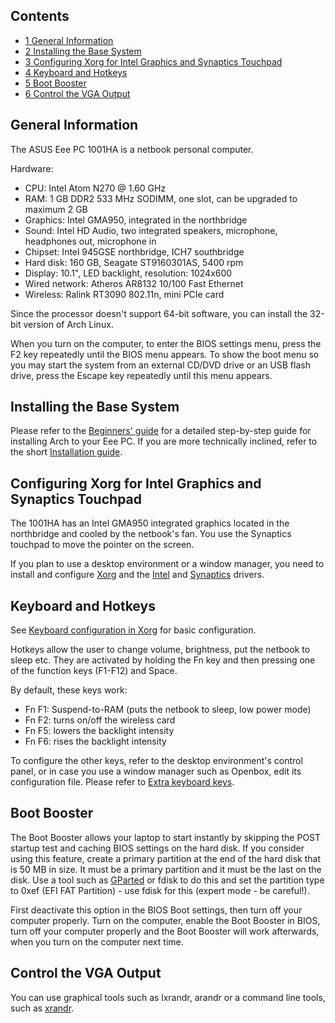 ## Contents

*   [1 General Information](#General_Information)
*   [2 Installing the Base System](#Installing_the_Base_System)
*   [3 Configuring Xorg for Intel Graphics and Synaptics Touchpad](#Configuring_Xorg_for_Intel_Graphics_and_Synaptics_Touchpad)
*   [4 Keyboard and Hotkeys](#Keyboard_and_Hotkeys)
*   [5 Boot Booster](#Boot_Booster)
*   [6 Control the VGA Output](#Control_the_VGA_Output)

## General Information

The ASUS Eee PC 1001HA is a netbook personal computer.

Hardware:

*   CPU: Intel Atom N270 @ 1.60 GHz
*   RAM: 1 GB DDR2 533 MHz SODIMM, one slot, can be upgraded to maximum 2 GB
*   Graphics: Intel GMA950, integrated in the northbridge
*   Sound: Intel HD Audio, two integrated speakers, microphone, headphones out, microphone in
*   Chipset: Intel 945GSE northbridge, ICH7 southbridge
*   Hard disk: 160 GB, Seagate ST9160301AS, 5400 rpm
*   Display: 10.1", LED backlight, resolution: 1024x600
*   Wired network: Atheros AR8132 10/100 Fast Ethernet
*   Wireless: Ralink RT3090 802.11n, mini PCIe card

Since the processor doesn't support 64-bit software, you can install the 32-bit version of Arch Linux.

When you turn on the computer, to enter the BIOS settings menu, press the F2 key repeatedly until the BIOS menu appears. To show the boot menu so you may start the system from an external CD/DVD drive or an USB flash drive, press the Escape key repeatedly until this menu appears.

## Installing the Base System

Please refer to the [Beginners' guide](/index.php/Beginners%27_guide "Beginners' guide") for a detailed step-by-step guide for installing Arch to your Eee PC. If you are more technically inclined, refer to the short [Installation guide](/index.php/Installation_guide "Installation guide").

## Configuring Xorg for Intel Graphics and Synaptics Touchpad

The 1001HA has an Intel GMA950 integrated graphics located in the northbridge and cooled by the netbook's fan. You use the Synaptics touchpad to move the pointer on the screen.

If you plan to use a desktop environment or a window manager, you need to install and configure [Xorg](/index.php/Xorg "Xorg") and the [Intel](/index.php/Intel "Intel") and [Synaptics](/index.php/Synaptics "Synaptics") drivers.

## Keyboard and Hotkeys

See [Keyboard configuration in Xorg](/index.php/Keyboard_configuration_in_Xorg "Keyboard configuration in Xorg") for basic configuration.

Hotkeys allow the user to change volume, brightness, put the netbook to sleep etc. They are activated by holding the Fn key and then pressing one of the function keys (F1-F12) and Space.

By default, these keys work:

*   Fn F1: Suspend-to-RAM (puts the netbook to sleep, low power mode)
*   Fn F2: turns on/off the wireless card
*   Fn F5: lowers the backlight intensity
*   Fn F6: rises the backlight intensity

To configure the other keys, refer to the desktop environment's control panel, or in case you use a window manager such as Openbox, edit its configuration file. Please refer to [Extra keyboard keys](/index.php/Extra_keyboard_keys "Extra keyboard keys").

## Boot Booster

The Boot Booster allows your laptop to start instantly by skipping the POST startup test and caching BIOS settings on the hard disk. If you consider using this feature, create a primary partition at the end of the hard disk that is 50 MB in size. It must be a primary partition and it must be the last on the disk. Use a tool such as [GParted](/index.php/GParted "GParted") or fdisk to do this and set the partition type to 0xef (EFI FAT Partition) - use fdisk for this (expert mode - be careful!).

First deactivate this option in the BIOS Boot settings, then turn off your computer properly. Turn on the computer, enable the Boot Booster in BIOS, turn off your computer properly and the Boot Booster will work afterwards, when you turn on the computer next time.

## Control the VGA Output

You can use graphical tools such as lxrandr, arandr or a command line tools, such as [xrandr](/index.php/Xrandr "Xrandr").